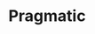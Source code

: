 ---
types: "word"

title: "Pragmatic"

categories: ['']

tags: ['Pragmatic']

arabic: 'التداولي'
arabic2: 'المغزى السياقي للكلام'

arexps: []

enwords: ['Pragmatic']

enexps: []

arlexicons: 'د'
arlexicons2: 'غ'

enlexicons: 'P'

authors: ['Ruqayya Roshdy']

translators: ['']

citations: 'العربية والذكاء الاصطناعي'

sources: 'مركز الملك عبدالله بن عبدالعزيز الدولي لخدمة اللغة العربية'

word: "true"

slug: ""
---